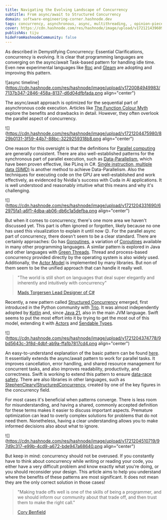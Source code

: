 ```yaml
---
title: Navigating the Evolving Landscape of Concurrency
subtitle: From async/await to Structured Concurrency
domain: software-engineering-corner.hashnode.dev
tags: concurrency, asynchronous, async, multithreading, , opinion-pieces, programming, developer, learning, general-advice, software-development, programming-tips, software-engineering, computer-science
cover: https://cdn.hashnode.com/res/hashnode/image/upload/v1721214396092/931726f8-75c0-4f90-b985-2cfdc637c11c.jpeg
publishAs: tiju
hideFromHashnodeCommunity: false
--- 
```


As described in Demystifying Concurrency: Essential Clarifications, concurrency is evolving. It is clear that programming languages are converging on the async/await Task-based pattern for handling idle time. Even new experimental languages like [Roc](https://www.roc-lang.org/tutorial#the-!-suffix) and [Gleam](https://hexdocs.pm/gleam_otp/gleam/otp/task.html#await) are adopting and improving this pattern.

![async timeline](https://cdn.hashnode.com/res/hashnode/image/upload/v1720084949983/7137b347-2846-458a-8137-d6d04dfbfada.png align="center")

The async/await approach is optimized for the sequential part of asynchronous code execution. Articles like [The Function Colour Myth](https://lukasa.co.uk/2016/07/The_Function_Colour_Myth/) explore the benefits and drawbacks in detail. However, they often overlook the parallel aspect of concurrency.

![](https://cdn.hashnode.com/res/hashnode/image/upload/v1721204475980/829b0131-3f59-44b7-88bc-3229259318b8.png align="center")

One reason for this oversight is that the definitions for [Parallel computing](https://en.wikipedia.org/wiki/Parallel_computing) are generally consistent. There are also well-established patterns for the synchronous part of parallel execution, such as [Data-Parallelism](https://en.wikipedia.org/wiki/Data_parallelism), which have been proven effective, like PLinq in C#. [Single instruction, multiple data (SIMD)](https://en.wikipedia.org/wiki/Single_instruction,_multiple_data) is another method to achieve Data-Parallelism. Also the techniques for executing code on the GPU are well-established and work effectively, as evidenced by Nvidia's success with Cuda in AI applications. It is well understood and reasonably intuitive what this means and why it's challenging.

![](https://cdn.hashnode.com/res/hashnode/image/upload/v1721204331690/62975fa1-a6f1-4dba-ab06-db6c1a5defba.png align="center")

But when it comes to concurrency, there's one more area we haven't discussed yet. This part is often ignored or forgotten, likely because no one has used this visualization to explain it until now 😉. For the parallel async part of concurrency, there doesn't seem to be a clear standard. There are certainly approaches: Go has [Goroutines](https://golangdocs.com/goroutines-in-golang), a variation of [Coroutines](https://en.wikipedia.org/wiki/Coroutine) available in many other programming languages. A similar pattern is explored in Java and other languages with [Green Threads](https://en.wikipedia.org/wiki/Green_thread). Thread and process-based concurrency provided directly by the operating system is also widely used. Additionally, the [Actor Model](https://en.wikipedia.org/wiki/Actor_model) is implemented by many libraries. But non of them seem to be the unified approach that can handle it really well.

> "The world is still short on languages that deal super elegantly and inherently and intuitively with concurrency"
> 
> [Mads Torgersen Lead Designer of C#](https://www.youtube.com/watch?v=Nuw3afaXLUc&t=4402s)

Recently, a new pattern called [Structured Concurrency](https://en.wikipedia.org/wiki/Structured_concurrency) emerged, first introduced in the Python community with [Trio](https://github.com/python-trio/trio). It was almost independently adopted by [Kotlin](https://kotlinlang.org/docs/coroutines-basics.html#structured-concurrency) and, since [Java 21](https://docs.oracle.com/en/java/javase/21/core/structured-concurrency.html#GUID-AA992944-AABA-4CBC-8039-DE5E17DE86DB), also in the main JVM language. Swift seems to put the most effort into it by trying to get the most out of this model, extending it with [Actors](https://docs.swift.org/swift-book/documentation/the-swift-programming-language/concurrency/#Actors) and [Sendable Types](https://docs.swift.org/swift-book/documentation/the-swift-programming-language/concurrency/#Sendable-Types).

![](https://cdn.hashnode.com/res/hashnode/image/upload/v1721204374778/9bd5643c-3f8d-4dbf-ab9a-ffa1b7817cd4.png align="center")

An easy-to-understand explanation of the basic pattern can be found [here](https://steven-giesel.com/blogPost/59e57336-7c73-472f-a781-b0b79f0d47ad). It essentially extends the async/await pattern to work for parallel tasks. It improves cancellation, error handling, and shared resource management for concurrent tasks, and also improves readability, productivity, and correctness. Swift is working to extend this pattern to ensure [data-race safety](https://www.swift.org/documentation/concurrency/). There are also libraries in other languages, such as [StephenCleary/StructuredConcurrency](https://github.com/StephenCleary/StructuredConcurrency), created by one of the key figures in the concurrency field.

For most cases it's beneficial when patterns converge. There is less room for misunderstanding, and having a shared, commonly accepted definition for these terms makes it easier to discuss important aspects. Premature optimization can lead to overly complex solutions for problems that do not need them. Nonetheless, having a clear understanding allows you to make informed decisions also about what to ignore.

![](https://cdn.hashnode.com/res/hashnode/image/upload/v1721204510719/97d9c317-e99b-4cd9-a672-bde947a68640.png align="center")

But keep in mind: concurrency should not be overused. If you constantly have to think about concurrency while writing or reading your code, you either have a very difficult problem and know exactly what you're doing, or you should reconsider your design. This article aims to help you understand where the benefits of these patterns are most significant. It does not mean they are the only correct solution in those cases!

> "Making trade offs well is one of the skills of being a programmer, and we should inform our community about that trade off, and then trust them to make the right call."
> 
> [Cory Benfield](https://lukasa.co.uk/2016/07/The_Function_Colour_Myth/)
